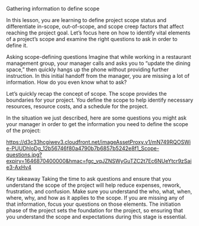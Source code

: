 Gathering information to define scope

In this lesson, you are learning to define project scope status and differentiate in-scope, out-of-scope, and scope creep factors that affect reaching the project goal. Let’s 
focus here on how to identify vital elements of a project’s scope and examine the right questions to ask in order to define it. 

Asking scope-defining questions
Imagine that while working in a restaurant management group, your manager calls and asks you to “update the dining space,” then quickly hangs up the phone without providing 
further instruction. In this initial handoff from the manager, you are missing a lot of information. How do you even know what to ask?

Let’s quickly recap the concept of scope. The scope provides the boundaries for your project. You define the scope to help identify necessary resources, resource costs, and a
schedule for the project. 

In the situation we just described, here are some questions you might ask your manager in order to get the information you need to define the scope of the project:




https://d3c33hcgiwev3.cloudfront.net/imageAssetProxy.v1/mN749RQOSWie-PUUDhloDg_12b56746f80a4790b7b6857b5242e8f1_Scope-questions.jpg?expiry=1646870400000&hmac=fgc_vqJZNSWyGuTZC2t7Ec6NUeYtcr9zSaie3-AxHv4



Key takeaway
Taking the time to ask questions and ensure that you understand the scope of the project will help reduce expenses, rework, frustration, and confusion. Make sure you understand
the who, what, when, where, why, and how as it applies to the scope. If you are missing any of that information, focus your questions on those elements. The initiation phase of
the project sets the foundation for the project, so ensuring that you understand the scope and expectations during this stage is essential. 

